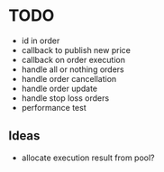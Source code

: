 TODO
====

- id in order
- callback to publish new price
- callback on order execution
- handle all or nothing orders
- handle order cancellation
- handle order update
- handle stop loss orders
- performance test

Ideas
-----

- allocate execution result from pool?